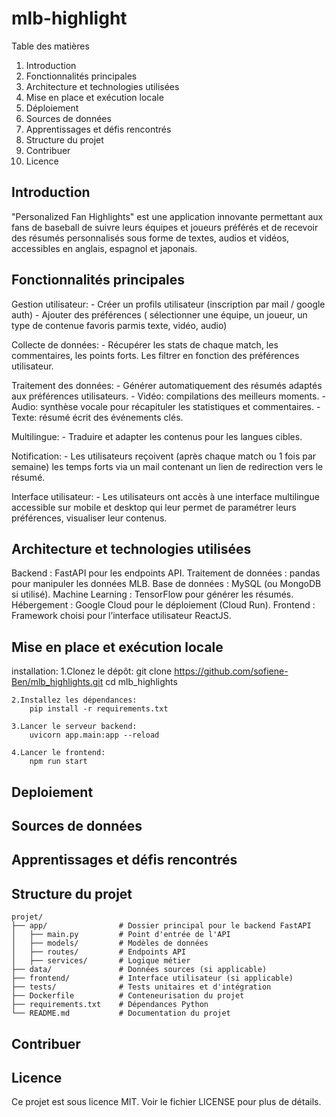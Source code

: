 # mlb-highlight
Table des matières
1. Introduction
2. Fonctionnalités principales
3. Architecture et technologies utilisées
4. Mise en place et exécution locale
5. Déploiement
6. Sources de données
7. Apprentissages et défis rencontrés
8. Structure du projet
9. Contribuer
10. Licence



## Introduction
"Personalized Fan Highlights" est une application innovante permettant aux fans de baseball de suivre leurs équipes et joueurs préférés et de recevoir des résumés personnalisés sous forme de textes, audios et vidéos, accessibles en anglais, espagnol et japonais.

## Fonctionnalités principales
Gestion utilisateur:
    - Créer un profils utilisateur (inscription par mail / google auth)
    - Ajouter des préférences ( sélectionner une équipe, un joueur, un type de contenue favoris parmis texte, vidéo, audio)

Collecte de données:
    - Récupérer les stats de chaque match, les commentaires, les points forts.
    Les filtrer en fonction des préférences utilisateur.

Traitement des données:
    - Générer automatiquement des résumés adaptés aux préférences utilisateurs.
    - Vidéo: compilations des meilleurs moments.
    - Audio: synthèse vocale pour récapituler les statistiques et commentaires.
    - Texte: résumé écrit des événements clés.

Multilingue:
    - Traduire et adapter les contenus pour les langues cibles.

Notification:
    - Les utilisateurs reçoivent (après chaque match ou 1 fois par semaine) les temps forts via un mail contenant un lien de redirection vers le résumé.

Interface utilisateur:
    - Les utilisateurs ont accès à une interface multilingue accessible sur mobile et desktop qui leur permet de paramétrer leurs préférences, visualiser leur contenus.

## Architecture et technologies utilisées
Backend : FastAPI pour les endpoints API.
Traitement de données : pandas pour manipuler les données MLB.
Base de données : MySQL (ou MongoDB si utilisé).
Machine Learning : TensorFlow pour générer les résumés.
Hébergement : Google Cloud pour le déploiement (Cloud Run).
Frontend : Framework choisi pour l’interface utilisateur ReactJS.

## Mise en place et exécution locale
installation: 
    1.Clonez le dépôt:
        git clone https://github.com/sofiene-Ben/mlb_highlights.git
        cd mlb_highlights
    
    2.Installez les dépendances:
        pip install -r requirements.txt

    3.Lancer le serveur backend:
        uvicorn app.main:app --reload

    4.Lancer le frontend:
        npm run start

## Deploiement



## Sources de données




## Apprentissages et défis rencontrés



## Structure du projet
```
projet/
├── app/                # Dossier principal pour le backend FastAPI
│   ├── main.py         # Point d'entrée de l'API
│   ├── models/         # Modèles de données
│   ├── routes/         # Endpoints API
│   ├── services/       # Logique métier
├── data/               # Données sources (si applicable)
├── frontend/           # Interface utilisateur (si applicable)
├── tests/              # Tests unitaires et d'intégration
├── Dockerfile          # Conteneurisation du projet
├── requirements.txt    # Dépendances Python
└── README.md           # Documentation du projet
```
## Contribuer


## Licence
Ce projet est sous licence MIT. Voir le fichier LICENSE pour plus de détails.